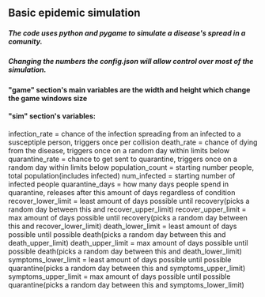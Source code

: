 ## Basic epidemic simulation
##### The code uses python and pygame to simulate a disease's spread in a comunity.
##### Changing the numbers the config.json will allow control over most of the simulation.
#### "game" section's main variables are the width and height which change the game windows size
#### "sim" section's variables:
infection_rate = chance of the infection spreading from an infected to a susceptiple person, triggers once per collision
death_rate = chance of dying from the disease, triggers once on a random day within limits below
quarantine_rate = chance to get sent to quarantine, triggers once on a random day within limits below
population_count = starting number people, total population(includes infected)
num_infected = starting number of infected people
quarantine_days = how many days people spend in quarantine, releases after this amount of days regardless of condition
recover_lower_limit = least amount of days possible until recovery(picks a random day between this and recover_upper_limit)
recover_upper_limit = max amount of days possible until recovery(picks a random day between this and recover_lower_limit)
death_lower_limit = least amount of days possible until possible death(picks a random day between this and death_upper_limit)
death_upper_limit = max amount of days possible until possible death(picks a random day between this and death_lower_limit)
symptoms_lower_limit = least amount of days possible until possible quarantine(picks a random day between this and symptoms_upper_limit)
symptoms_upper_limit = max amount of days possible until possible quarantine(picks a random day between this and symptoms_lower_limit)
